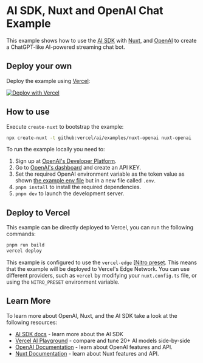 # AI SDK, Nuxt and OpenAI Chat Example

This example shows how to use the [AI SDK](https://ai-sdk.dev/docs) with [Nuxt](https://nuxt.com/), and [OpenAI](https://openai.com) to create a ChatGPT-like AI-powered streaming chat bot.

## Deploy your own

Deploy the example using [Vercel](https://vercel.com?utm_source=github&utm_medium=readme&utm_campaign=ai-sdk-example):

[![Deploy with Vercel](https://vercel.com/button)](https://vercel.com/new/clone?repository-url=https%3A%2F%2Fgithub.com%2Fvercel%2Fai%2Ftree%2Fmain%2Fexamples%2Fnuxt-openai&env=NUXT_OPENAI_API_KEY&envDescription=OpenAI%20API%20Key&envLink=https%3A%2F%2Fplatform.openai.com%2Faccount%2Fapi-keys&project-name=ai-chat&repository-name=nuxt-ai-chat)

## How to use

Execute `create-nuxt` to bootstrap the example:

```bash
npx create-nuxt -t github:vercel/ai/examples/nuxt-openai nuxt-openai
```

To run the example locally you need to:

1. Sign up at [OpenAI's Developer Platform](https://platform.openai.com/signup).
2. Go to [OpenAI's dashboard](https://platform.openai.com/account/api-keys) and create an API KEY.
3. Set the required OpenAI environment variable as the token value as shown [the example env file](./.env.example) but in a new file called `.env`.
4. `pnpm install` to install the required dependencies.
5. `pnpm dev` to launch the development server.

## Deploy to Vercel

This example can be directly deployed to Vercel, you can run the following commands:

```bash
pnpm run build
vercel deploy
```

This example is configured to use the `vercel-edge` [[Nitro preset](https://nitro.unjs.io/deploy/providers/vercel#vercel-edge-functions).
This means that the example will be deployed to Vercel's Edge Network.
You can use different providers, such as `vercel` by modifying your `nuxt.config.ts` file, or using the `NITRO_PRESET` environment variable.

## Learn More

To learn more about OpenAI, Nuxt, and the AI SDK take a look at the following resources:

 - [AI SDK docs](https://ai-sdk.dev/docs) - learn more about the AI SDK
- [Vercel AI Playground](https://ai-sdk.dev/playground) - compare and tune 20+ AI models side-by-side
- [OpenAI Documentation](https://platform.openai.com/docs) - learn about OpenAI features and API.
- [Nuxt Documentation](https://nuxt.com/docs) - learn about Nuxt features and API.
